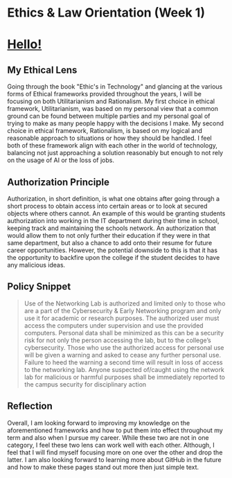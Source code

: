 # Ethics & Law Orientation (Week 1)

# <ins>Hello!</ins>

## My Ethical Lens

Going through the book "Ethic's in Technology" and glancing at the various forms of Ethical frameworks provided throughout the years, I will be focusing on both Utilitarianism and Rationalism.
My first choice in ethical framework, Utilitarianism, was based on my personal view that a common ground can be found between multiple parties and my personal goal of trying to make as many people happy with the decisions I make.
My second choice in ethical framework, Rationalism, is based on my logical and reasonable approach to situations or how they should be handled.
I feel both of these framework align with each other in the world of technology, balancing not just approaching a solution reasonably but enough to not rely on the usage of AI or the loss of jobs.

## Authorization Principle

Authorization, in short definition, is what one obtains after going through a short process to obtain access into certain areas or to look at secured objects where others cannot.
An example of this would be granting students authorization into working in the IT department during their time in school, keeping track and maintaining the schools network.
An authorization that would allow them to not only further their education if they were in that same department, but also a chance to add onto their resume for future career opportunities.
However, the potential downside to this is that it has the opportunity to backfire upon the college if the student decides to have any malicious ideas.

## Policy Snippet 

> Use of the Networking Lab is authorized and limited only to those who are a part of the
Cybersecurity & Early Networking program and only use it for academic or research purposes.
The authorized user must access the computers under supervision and use the provided
computers. Personal data shall be minimized as this can be a security risk for not only the
person accessing the lab, but to the college’s cybersecurity. Those who use the authorized
access for personal use will be given a warning and asked to cease any further personal use.
Failure to heed the warning a second time will result in loss of access to the networking lab.
Anyone suspected of/caught using the network lab for malicious or harmful purposes shall be
immediately reported to the campus security for disciplinary action

## Reflection

Overall, I am looking forward to improving my knowledge on the aforementioned frameworks and how to put them into effect throughout my term and
also when I pursue my career. While these two are not in one category, I feel these two lens can work well with each other. Although, I feel that 
I will find myself focusing more on one over the other and drop the latter. I am also looking forward to learning more about GitHub in the future
and how to make these pages stand out more then just simple text.
